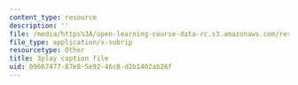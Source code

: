 ```yaml
---
content_type: resource
description: ''
file: /media/https%3A/open-learning-course-data-rc.s3.amazonaws.com/res-15-003-shaping-the-future-of-work-15-662x-spring-2016/0966747787e85e9246c8d2b1402ab26f_lbqlj1g8gu0.srt
file_type: application/x-subrip
resourcetype: Other
title: 3play caption file
uid: 09667477-87e8-5e92-46c8-d2b1402ab26f
---
```

